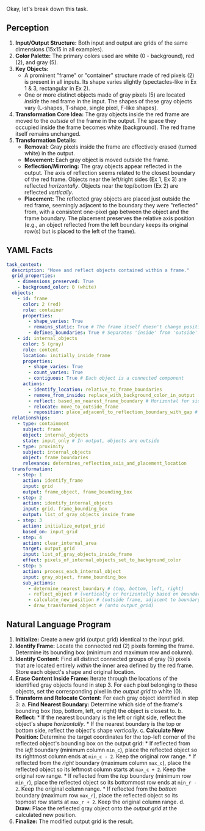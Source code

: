 Okay, let's break down this task.

## Perception

1.  **Input/Output Structure:** Both input and output are grids of the same dimensions (15x15 in all examples).
2.  **Color Palette:** The primary colors used are white (0 - background), red (2), and gray (5).
3.  **Key Objects:**
    *   A prominent "frame" or "container" structure made of red pixels (2) is present in all inputs. Its shape varies slightly (spectacles-like in Ex 1 & 3, rectangular in Ex 2).
    *   One or more distinct objects made of gray pixels (5) are located *inside* the red frame in the input. The shapes of these gray objects vary (L-shapes, T-shape, single pixel, F-like shapes).
4.  **Transformation Core Idea:** The gray objects inside the red frame are moved to the *outside* of the frame in the output. The space they occupied inside the frame becomes white (background). The red frame itself remains unchanged.
5.  **Transformation Details:**
    *   **Removal:** Gray pixels inside the frame are effectively erased (turned white) in the output.
    *   **Movement:** Each gray object is moved outside the frame.
    *   **Reflection/Mirroring:** The gray objects appear reflected in the output. The axis of reflection seems related to the closest boundary of the red frame. Objects near the left/right sides (Ex 1, Ex 3) are reflected *horizontally*. Objects near the top/bottom (Ex 2) are reflected *vertically*.
    *   **Placement:** The reflected gray objects are placed just outside the red frame, seemingly adjacent to the boundary they were "reflected" from, with a consistent one-pixel gap between the object and the frame boundary. The placement preserves the relative axis position (e.g., an object reflected from the left boundary keeps its original row(s) but is placed to the left of the frame).

## YAML Facts


```yaml
task_context:
  description: "Move and reflect objects contained within a frame."
  grid_properties:
    - dimensions_preserved: True
    - background_color: 0 (white)
  objects:
    - id: frame
      color: 2 (red)
      role: container
      properties:
        - shape_varies: True
        - remains_static: True # The frame itself doesn't change position or color
        - defines_boundaries: True # Separates 'inside' from 'outside'
    - id: internal_objects
      color: 5 (gray)
      role: content
      location: initially_inside_frame
      properties:
        - shape_varies: True
        - count_varies: True
        - contiguous: True # Each object is a connected component
      actions:
        - identify_location: relative_to_frame_boundaries
        - remove_from_inside: replace_with_background_color_in_output
        - reflect: based_on_nearest_frame_boundary # Horizontal for side boundaries, Vertical for top/bottom
        - relocate: move_to_outside_frame
        - reposition: place_adjacent_to_reflection_boundary_with_gap # 1 pixel gap
  relationships:
    - type: containment
      subject: frame
      object: internal_objects
      state: input_only # In output, objects are outside
    - type: proximity
      subject: internal_objects
      object: frame_boundaries
      relevance: determines_reflection_axis_and_placement_location
  transformation:
    - step: 1
      action: identify_frame
      input: grid
      output: frame_object, frame_bounding_box
    - step: 2
      action: identify_internal_objects
      input: grid, frame_bounding_box
      output: list_of_gray_objects_inside_frame
    - step: 3
      action: initialize_output_grid
      based_on: input_grid
    - step: 4
      action: clear_internal_area
      target: output_grid
      input: list_of_gray_objects_inside_frame
      effect: pixels_of_internal_objects_set_to_background_color
    - step: 5
      action: process_each_internal_object
      input: gray_object, frame_bounding_box
      sub_actions:
        - determine_nearest_boundary # (top, bottom, left, right)
        - reflect_object # (vertically or horizontally based on boundary)
        - calculate_new_position # (outside frame, adjacent to boundary, 1 pixel gap)
        - draw_transformed_object # (onto output_grid)
```


## Natural Language Program

1.  **Initialize:** Create a new grid (output grid) identical to the input grid.
2.  **Identify Frame:** Locate the connected red (2) pixels forming the frame. Determine its bounding box (minimum and maximum row and column).
3.  **Identify Content:** Find all distinct connected groups of gray (5) pixels that are located entirely *within* the inner area defined by the red frame. Store each object's shape and original location.
4.  **Erase Content Inside Frame:** Iterate through the locations of the identified gray objects found in step 3. For each pixel belonging to these objects, set the corresponding pixel in the *output grid* to white (0).
5.  **Transform and Relocate Content:** For each gray object identified in step 3:
    a.  **Find Nearest Boundary:** Determine which side of the frame's bounding box (top, bottom, left, or right) the object is closest to.
    b.  **Reflect:**
        *   If the nearest boundary is the left or right side, reflect the object's shape *horizontally*.
        *   If the nearest boundary is the top or bottom side, reflect the object's shape *vertically*.
    c.  **Calculate New Position:** Determine the target coordinates for the top-left corner of the reflected object's bounding box on the output grid:
        *   If reflected from the *left* boundary (minimum column `min_c`), place the reflected object so its rightmost column ends at `min_c - 2`. Keep the original row range.
        *   If reflected from the *right* boundary (maximum column `max_c`), place the reflected object so its leftmost column starts at `max_c + 2`. Keep the original row range.
        *   If reflected from the *top* boundary (minimum row `min_r`), place the reflected object so its bottommost row ends at `min_r - 2`. Keep the original column range.
        *   If reflected from the *bottom* boundary (maximum row `max_r`), place the reflected object so its topmost row starts at `max_r + 2`. Keep the original column range.
    d.  **Draw:** Place the reflected gray object onto the *output grid* at the calculated new position.
6.  **Finalize:** The modified output grid is the result.